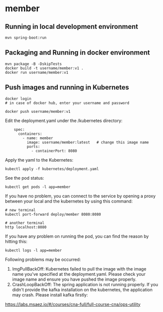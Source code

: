 # member

## Running in local development environment

```
mvn spring-boot:run
```

## Packaging and Running in docker environment

```
mvn package -B -DskipTests
docker build -t username/member:v1 .
docker run username/member:v1
```

## Push images and running in Kubernetes

```
docker login 
# in case of docker hub, enter your username and password

docker push username/member:v1
```

Edit the deployment.yaml under the /kubernetes directory:
```
    spec:
      containers:
        - name: member
          image: username/member:latest   # change this image name
          ports:
            - containerPort: 8080

```

Apply the yaml to the Kubernetes:
```
kubectl apply -f kubernetes/deployment.yaml
```

See the pod status:
```
kubectl get pods -l app=member
```

If you have no problem, you can connect to the service by opening a proxy between your local and the kubernetes by using this command:
```
# new terminal
kubectl port-forward deploy/member 8080:8080

# another terminal
http localhost:8080
```

If you have any problem on running the pod, you can find the reason by hitting this:
```
kubectl logs -l app=member
```

Following problems may be occurred:

1. ImgPullBackOff:  Kubernetes failed to pull the image with the image name you've specified at the deployment.yaml. Please check your image name and ensure you have pushed the image properly.
1. CrashLoopBackOff: The spring application is not running properly. If you didn't provide the kafka installation on the kubernetes, the application may crash. Please install kafka firstly:

https://labs.msaez.io/#/courses/cna-full/full-course-cna/ops-utility

